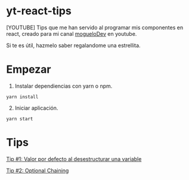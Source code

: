 # yt-react-tips

[YOUTUBE] Tips que me han servido al programar mis componentes en react, creado para mi canal [mogueloDev](https://www.youtube.com/channel/UC7We0v9R6p88V7op23oCnWw) en youtube.

Si te es útil, hazmelo saber regalandome una estrellita.

# Empezar

1. Instalar dependiencias con yarn o npm.

```
yarn install
```

2. Iniciar aplicación.

```
yarn start
```

# Tips

[Tip #1: Valor por defecto al desestructurar una variable](https://www.youtube.com/watch?v=T0ewUhBr0Xo)

[Tip #2: Optional Chaining](https://www.youtube.com/watch?v=Qyqok5ITBFs)
